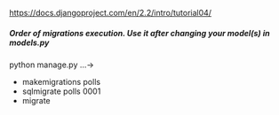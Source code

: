 https://docs.djangoproject.com/en/2.2/intro/tutorial04/




##### Order of migrations execution. Use it after changing your model(s) in models.py
python manage.py ...->
- makemigrations polls
- sqlmigrate polls 0001
- migrate
